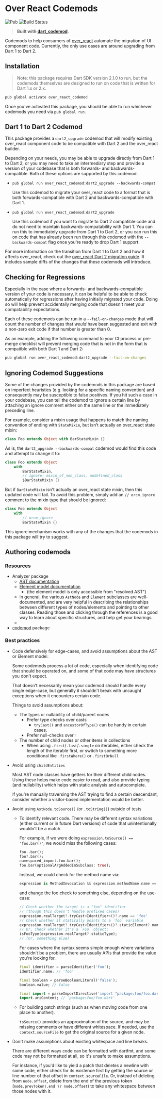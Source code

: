 # Over React Codemods

[![Pub](https://img.shields.io/pub/v/over_react_codemod.svg)](https://pub.dartlang.org/packages/over_react_codemod)
[![Build Status](https://github.com/Workiva/over_react_codemod/workflows/Dart%20CI/badge.svg?branch=master)](https://github.com/Workiva/over_react_codemod/actions?query=workflow%3A%22Dart+CI%22+branch%3Amaster)

> **Built with [dart_codemod][dart_codemod].**

Codemods to help consumers of [over_react][over_react] automate the migration of
UI component code. Currently, the only use cases are around upgrading from Dart
1 to Dart 2.

## Installation

> Note: this package requires Dart SDK version 2.1.0 to run, but the codemods
> themselves are designed to run on code that is written for Dart 1.x or 2.x.

```bash
pub global activate over_react_codemod
```

Once you've activated this package, you should be able to run whichever codemods
you need via `pub global run`.

## Dart 1 to Dart 2 Codemod

This package provides a `dart2_upgrade` codemod that will modify existing
over_react component code to be compatible with Dart 2 and the over_react
builder.

Depending on your needs, you may be able to upgrade directly from Dart 1 to
Dart 2, or you may need to take an intermediary step and provide a version of
your codebase that is both forwards- and backwards-compatible. Both of these
options are supported by this codemod.

- `pub global run over_react_codemod:dart2_upgrade --backwards-compat`

    Use this codemod to migrate your over_react code to a format that is both
    forwards-compatible with Dart 2 and backwards-compatible with Dart 1.

- `pub global run over_react_codemod:dart2_upgrade`

    Use this codemod if you want to migrate to Dart 2 compatible code and do not
    need to maintain backwards-compatability with Dart 1. You can run this to
    immediately upgrade from Dart 1 to Dart 2, or you can run this on code that
    has already been run through this codemod with the `--backwards-compat`
    flag once you're ready to drop Dart 1 support.

For more information on the transition from Dart 1 to Dart 2 and how it affects
over_react, check out the [over_react Dart 2 migration guide][over_react_dart2].
It includes sample diffs of the changes that these codemods will introduce.

## Checking for Regressions

Especially in the case where a forwards- and backwards-compatible version of
your code is necessary, it can be helpful to be able to check automatically for
regressions after having initially migrated your code. Doing so will help
prevent accidentally merging code that doesn't meet your compatability
expectations.

Each of these codemods can be run in a `--fail-on-changes` mode that will count
the number of changes that _would_ have been suggested and exit with a non-zero
exit code if that number is greater than 0.

As an example, adding the following command to your CI process or pre-merge
checklist will prevent merging code that is not in the form that is compatible
with both Dart 1 and Dart 2:

```bash
pub global run over_react_codemod:dart2_upgrade --fail-on-changes
```

## Ignoring Codemod Suggestions

Some of the changes provided by the codemods in this package are based on
imperfect heuristics (e.g. looking for a specific naming convention) and
consequently may be susceptible to false positives. If you hit such a case in
your codebase, you can tell the codemod to ignore a certain line by attaching an
ignore comment either on the same line or the immediately preceding line.

For example, consider a mixin usage that happens to match the naming convention
of ending with `StateMixin`, but isn't actually an over_react state mixin:

```dart
class Foo extends Object with BarStateMixin {}
```

As is, the `dart2_upgrade --backwards-compat` codemod would find this code and
attempt to change it to:

```dart
class Foo extends Object
    with
        BarStateMixin,
        // ignore: mixin_of_non_class, undefined_class
        $BarStateMixin {}
```

But if `BarStateMixin` isn't actually an over_react state mixin, then this
updated code will fail. To avoid this problem, simply add an `// orcm_ignore`
comment to the mixin type that should be ignored:

```dart
class Foo extends Object
    with
        // orcm_ignore
        BarStateMixin {}
```

This ignore mechanism works with any of the changes that the codemods in this
package will try to suggest.


## Authoring codemods

### Resources

- Analyzer package
    - [AST documentation](https://github.com/dart-lang/sdk/blob/master/pkg/analyzer/doc/tutorial/ast.md)
    - [Element model documentation](https://github.com/dart-lang/sdk/blob/master/pkg/analyzer/doc/tutorial/element.md)
      - (the element model is only accessible from "resolved AST")
    - In general, the various `AstNode` and `Element` subclasses are well-documented, and are very helpful in describing the relationships between different types of nodes/elements and pointing to other classes. Reading those and clicking through the references is a good way to learn about specific structures, and help get your bearings.
    - 
- [codemod][dart_codemod] package

### Best practices

- Code defensively for edge-cases, and avoid assumptions about the AST or Element model. 

    Some codemods process a lot of code, especially when identifying code that should be operated on, and some of that code may have structures you don't expect.

    That doesn't necessarily mean your codemod should handle every single edge-case, but generally it shouldn't break with uncaught exceptions when it encounters certain code.

    Things to avoid assumptions about:
  
    - The types or nullability of child/parent nodes
        - Prefer type checks over casts
          - `tryCast()` and `ancestorOfType()` can be handy in certain cases. 
        - Prefer null-checks over `!`
    - The number of child nodes or other items in collections 
        - When using `.first`/`.last`/`.single` on iterables, either check the length of the iterable first, or switch to something more conditional like `.firstWhere()` or `.firstOrNull`
        
- Avoid using `childEntities`

    Most AST node classes have getters for their different child nodes. Using these helps make code easier to read, and also provide typing (and nullability) which helps with static analysis and autocomplete.

    If you're manually traversing the AST trying to find a certain descendant, consider whether a visitor-based implementation would be better.

- Avoid using `AstNode.toSource()` (or `.toString()`) outside of tests

    - To identify relevant code. There may be different syntax variations (either current or in future Dart versions) of code that unintentionally wouldn't be a match.

        For example, if we were doing `expression.toSource() == 'foo.bar()'`, we would miss the following cases:
        ```dart
        foo..bar();
        foo?.bar();
        namespaced_import.foo.bar();
        foo.bar(optionalArgAddedInSubclass: true);
        ```

        Instead, we could check for the method name via:
        ```dart
        expression is MethodInvocation && expression.methodName.name == 'bar'
        ```
        and change the foo check to something else, depending on the use-case:
        ```dart
        // Check whether the target is a "foo" identifier 
        // (though this doesn't handle prefixed cases)
        expression.realTarget?.tryCast<Identifier>()?.name == 'foo'
        // Check whether it statically points to a `foo` variable
        expression.realTarget?.tryCast<Identifier>()?.staticElement?.name == 'foo');
        // Or, Check whether it's a `Foo` object:
        isFooType(expression.realTarget?.staticType);
        // (Or, something else)
        ```

        For cases where the syntax seems simple enough where variations shouldn't be a problem, there are usually APIs that provide the value you're looking for.

        ```dart
        final identifier = parseIdentifier('foo');
        identifier.name; // 'foo'

        final boolean = parseBooleanLiteral('false');
        boolean.value; // false

        final import = parseImportDirective('import "package:foo/foo.dart";');
        import.uriContent; // 'package:foo/foo.dart'
        ```

    - For building patch strings (such as when moving code from one place to another).

        `toSource()` provides an approximation of the source, and may be missing comments or have different whitespace. If needed, use the `context.sourceFile` to get the original source for a given node.
    
- Don't make assumptions about existing whitespace and line breaks.

    There are different ways code can be formatted with dartfmt, and some code may not be formatted at all, so it's unsafe to make assumptions. 

    For instance, if you'd like to yield a patch that deletes a newline with some code, either check for its existence first by getting the source or line number of that offset in `context.sourceFile`. Or, instead of deleting from `node.offset`, delete from the end of the previous token (`node.prevToken?.end ?? node.offset`) to take any whitespace between those nodes with it.

[dart_codemod]: https://github.com/Workiva/dart_codemod
[over_react]: https://github.com/Workiva/over_react
[over_react_dart2]: https://github.com/Workiva/over_react/blob/master/doc/dart2_migration.md
